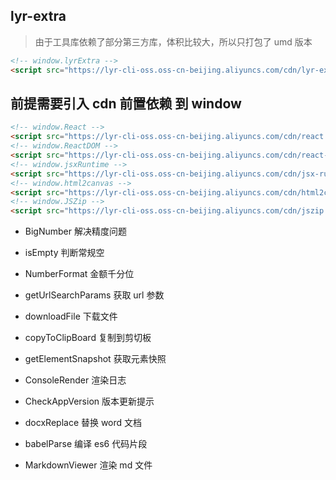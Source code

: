 ## lyr-extra

> 由于工具库依赖了部分第三方库，体积比较大，所以只打包了 umd 版本

```html
<!-- window.lyrExtra -->
<script src="https://lyr-cli-oss.oss-cn-beijing.aliyuncs.com/cdn/lyr-extra.min.js"></script>
```

## 前提需要引入 cdn 前置依赖 到 window

```html
<!-- window.React -->
<script src="https://lyr-cli-oss.oss-cn-beijing.aliyuncs.com/cdn/react.production.min.js"></script>
<!-- window.ReactDOM -->
<script src="https://lyr-cli-oss.oss-cn-beijing.aliyuncs.com/cdn/react-dom.production.min.js"></script>
<!-- window.jsxRuntime -->
<script src="https://lyr-cli-oss.oss-cn-beijing.aliyuncs.com/cdn/jsx-runtime.polyfill.js"></script>
<!-- window.html2canvas -->
<script src="https://lyr-cli-oss.oss-cn-beijing.aliyuncs.com/cdn/html2canvas.min.js"></script>
<!-- window.JSZip -->
<script src="https://lyr-cli-oss.oss-cn-beijing.aliyuncs.com/cdn/jszip.min.js"></script>
```

- BigNumber 解决精度问题

- isEmpty 判断常规空

- NumberFormat 金额千分位

- getUrlSearchParams 获取 url 参数

- downloadFile 下载文件

- copyToClipBoard 复制到剪切板

- getElementSnapshot 获取元素快照

- ConsoleRender 渲染日志

- CheckAppVersion 版本更新提示

- docxReplace 替换 word 文档

- babelParse 编译 es6 代码片段

- MarkdownViewer 渲染 md 文件
